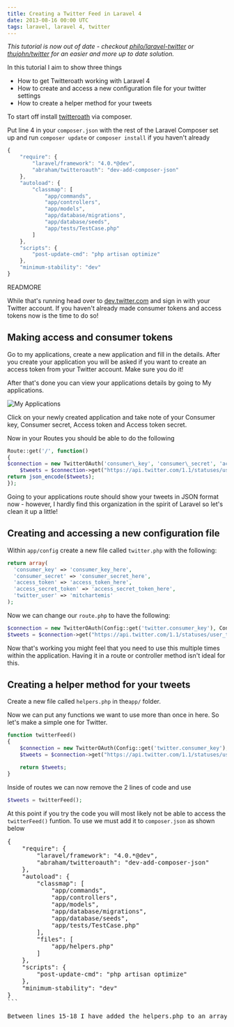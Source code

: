 ```yaml
---
title: Creating a Twitter Feed in Laravel 4
date: 2013-08-16 00:00 UTC
tags: laravel, laravel 4, twitter
---
```


*This tutorial is now out of date - checkout [philo/laravel-twitter](http://packalyst.com/packages/package/philo/laravel-twitter) or [thujohn/twitter](http://packalyst.com/packages/package/thujohn/twitter) for an easier and more up to date solution.*

In this tutorial I aim to show three things

* How to get Twitteroath working with Laravel 4
* How to create and access a new configuration file for your twitter settings
* How  to create a  helper method for your tweets

To start off install [twitteroath](https://github.com/abraham/twitteroauth) via composer.

Put line 4 in your ```composer.json``` with the rest of the Laravel Composer set up and run ```composer update``` or ```composer install``` if you haven't already

```javascript
{
	"require": {
		"laravel/framework": "4.0.*@dev",
		"abraham/twitteroauth": "dev-add-composer-json"
	},
	"autoload": {
		"classmap": [
			"app/commands",
			"app/controllers",
			"app/models",
			"app/database/migrations",
			"app/database/seeds",
			"app/tests/TestCase.php"
		]
	},
	"scripts": {
		"post-update-cmd": "php artisan optimize"
	},
	"minimum-stability": "dev"
}
```

READMORE

While that's running head over to [dev.twitter.com](http://dev.twitter.com) and sign in with your Twitter account.  If you haven't already made consumer tokens and access tokens now is the time to do so!

## Making access and consumer tokens

Go to my applications, create a new application and fill in the details.  After you create your application you will be asked if you want to create an access token from your Twitter account.  Make sure you do it!

After that's done you can view your applications details by going to My applications.  

![My Applications](http://i.imgur.com/RyVJMq5.jpg)

Click on your newly created application and take note of your Consumer key, Consumer secret, Access token and Access token secret.

Now in your Routes you should be able to do the following
```php
Route::get('/', function()
{
$connection = new TwitterOAuth('consumer\_key', 'consumer\_secret', 'access\_token', 'access\_secret\_token');
	$tweets = $connection->get("https://api.twitter.com/1.1/statuses/user\_timeline.json?screen\_name=TWITTER\_ACCOUNT\_NAME&count=2");
return json_encode($tweets);
});
```

Going to your applications route should show your tweets in JSON format now - however, I hardly find this organization in the spirit of Laravel so let's clean it up a little!

## Creating and accessing a new configuration file

Within ```app/config``` create a new file called ```twitter.php``` with the following:

```php
return array(
  'consumer_key' => 'consumer_key_here',
  'consumer_secret' => 'consumer_secret_here',
  'access_token' => 'access_token_here',
  'access_secret_token' => 'access_secret_token_here',
  'twitter_user' => 'mitchartemis'
);
```

Now we can change our ```route.php``` to have the following:

```php
$connection = new TwitterOAuth(Config::get('twitter.consumer_key'), Config::get('twitter.consumer_secret'), Config::get('twitter.access_token'), Config::get('twitter.access_secret_token'));
$tweets = $connection->get("https://api.twitter.com/1.1/statuses/user_timeline.json?screen_name=".Config::get('twitter.twitter_user')."&count=5");
```

Now that's working you might feel that you need to use this multiple times within the application.  Having it in a route or controller method isn't ideal for this.

## Creating a helper method for your tweets

Create a new file called ```helpers.php``` in the```app/``` folder.

Now we can put any functions we want to use more than once in here.  So let's make a simple one for Twitter.

```php
function twitterFeed()
{
	$connection = new TwitterOAuth(Config::get('twitter.consumer_key'), Config::get('twitter.consumer_secret'), Config::get('twitter.access_token'), Config::get('twitter.access_secret_token'));
	$tweets = $connection->get("https://api.twitter.com/1.1/statuses/user_timeline.json?screen_name=".Config::get('twitter.twitter_user')."&count=5");

	return $tweets;
}
```

Inside of routes we can now remove the 2 lines of code and use

```php
$tweets = twitterFeed();
```

At this point if you try the code you will most likely not be able to access the ```twitterFeed()``` funtion.  To use we must add it to ```composer.json``` as shown below

<pre class="brush:javascript">
{
	"require": {
		"laravel/framework": "4.0.*@dev",
		"abraham/twitteroauth": "dev-add-composer-json"
	},
	"autoload": {
		"classmap": [
			"app/commands",
			"app/controllers",
			"app/models",
			"app/database/migrations",
			"app/database/seeds",
			"app/tests/TestCase.php"
		],
		"files": [
			"app/helpers.php"
		]
	},
	"scripts": {
		"post-update-cmd": "php artisan optimize"
	},
	"minimum-stability": "dev"
}
```

Between lines 15-18 I have added the helpers.php to an array with the key of "files".  Now run ```composer update``` and you're all set!

